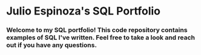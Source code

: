 # Julio Espinoza's SQL Portfolio

### Welcome to my SQL portfolio! This code repository contains examples of SQL I've written. Feel free to take a look and reach out if you have any questions.
